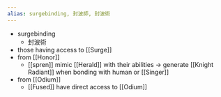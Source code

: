 ```yaml
---
alias: surgebinding, 封波師, 封波術
---
```

- surgebinding
	- 封波術
- those having access to [[Surge]]
- from [[Honor]]
	- [[spren]] mimic [[Herald]] with their abilities -> generate [[Knight Radiant]] when bonding with human or [[Singer]]
- from [[Odium]]
	- [[Fused]] have direct access to [[Odium]]